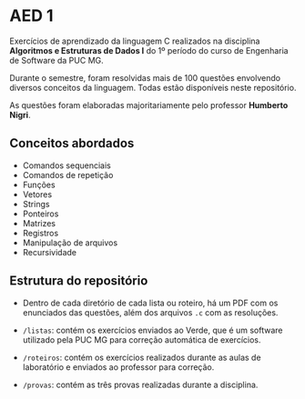 # AED 1
Exercícios de aprendizado da linguagem C realizados na disciplina **Algoritmos e Estruturas de Dados I** do 1º período do curso de Engenharia de Software da PUC MG.

Durante o semestre, foram resolvidas mais de 100 questões envolvendo diversos conceitos da linguagem. Todas estão disponíveis neste repositório.

As questões foram elaboradas majoritariamente pelo professor **Humberto Nigri**.

## Conceitos abordados
- Comandos sequenciais
- Comandos de repetição
- Funções
- Vetores
- Strings
- Ponteiros
- Matrizes
- Registros
- Manipulação de arquivos
- Recursividade

## Estrutura do repositório
- Dentro de cada diretório de cada lista ou roteiro, há um PDF com os enunciados das questões, além dos arquivos `.c` com as resoluções.

- `/listas`: contém os exercícios enviados ao Verde, que é um software utilizado pela PUC MG para correção automática de exercícios.

- `/roteiros`: contém os exercícios realizados durante as aulas de laboratório e enviados ao professor para correção.

- `/provas`: contém as três provas realizadas durante a disciplina.